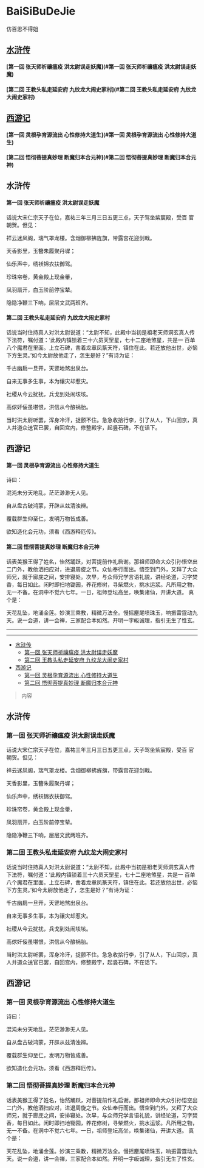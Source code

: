 # BaiSiBuDeJie
仿百思不得姐

## [水浒传](#水浒传)

#### [第一回 张天师祈禳瘟疫 洪太尉误走妖魔](#第一回 张天师祈禳瘟疫 洪太尉误走妖魔)

#### [第二回 王教头私走延安府 九纹龙大闹史家村](#第二回 王教头私走延安府 九纹龙大闹史家村)

## [西游记](#西游记)

#### [第一回 灵根孕育源流出 心性修持大道生](#第一回 灵根孕育源流出 心性修持大道生)

#### [第二回 悟彻菩提真妙理 断魔归本合元神](#第二回 悟彻菩提真妙理 断魔归本合元神)

## 水浒传

#### 第一回 张天师祈禳瘟疫 洪太尉误走妖魔

话说大宋仁宗天子在位，嘉祐三年三月三日五更三点，天子驾坐紫宸殿，受百
官朝贺。但见：

祥云迷凤阁，瑞气罩龙楼。含烟御柳拂旌旗，带露宫花迎剑戟。

天香影里，玉簪朱履聚丹墀；

仙乐声中，绣袄锦衣扶御驾。

珍珠帘卷，黄金殿上现金轝，

凤羽扇开，白玉阶前停宝辇。

隐隐净鞭三下响，层层文武两班齐。

#### 第二回 王教头私走延安府 九纹龙大闹史家村

话说当时住持真人对洪太尉说道：“太尉不知，此殿中当初是祖老天师洞玄真人传下法符，嘱付道：‘此殿内镇锁着三十六员天罡星，七十二座地煞星，共是一
百单八个魔君在里面。上立石碑，凿着龙章凤篆天符，镇住在此。若还放他出世，必恼下方生灵。’如今太尉放他走了，怎生是好？”有诗为证：

千古幽扃一旦开，天罡地煞出泉台。

自来无事多生事，本为禳灾却惹灾。

社稷从今云扰扰，兵戈到处闹垓垓。

高俅奸佞虽堪恨，洪信从今酿祸胎。

当时洪太尉听罢，浑身冷汗，捉颤不住。急急收拾行李，引了从人，下山回京，真人并道众送官已罢，自回宫内，修整殿宇，起竖石碑，不在话下。

## 西游记

#### 第一回 灵根孕育源流出 心性修持大道生

诗曰：

混沌未分天地乱，茫茫渺渺无人见。

自从盘古破鸿蒙，开辟从兹清浊辨。

覆载群生仰至仁，发明万物皆成善。

欲知造化会元功，须看《西游释厄传》。

#### 第二回 悟彻菩提真妙理 断魔归本合元神

话表美猴王得了姓名，怡然踊跃，对菩提前作礼启谢。那祖师即命大众引孙悟空出二门外，教他洒扫应对，进退周旋之节。众仙奉行而出。悟空到门外，又拜了大众师兄，就于廊庑之间，安排寝处。次早，与众师兄学言语礼貌，讲经论道，习字焚香，每日如此。闲时即扫地锄园，养花修树，寻柴燃火，挑水运浆。凡所用之物，无一不备。在洞中不觉六七年。一日，祖师登坛高坐，唤集诸仙，开讲大道。
真个是：

天花乱坠，地涌金莲。妙演三乘教，精微万法全。慢摇麈尾喷珠玉，响振雷霆动九天。说一会道，讲一会禅，三家配合本如然。开明一字皈诚理，指引无生了性玄。

---
---

- [水浒传](#1)
    - [第一回 张天师祈禳瘟疫 洪太尉误走妖魔](#1.1)
    - [第二回 王教头私走延安府 九纹龙大闹史家村](#1.2)
- [西游记](#2)
    - [第一回 灵根孕育源流出 心性修持大道生](#2.1)
    - [第二回 悟彻菩提真妙理 断魔归本合元神](#2.2)

> 内容

<h2 id="1">水浒传</h2>

<h3 id="1.1">第一回 张天师祈禳瘟疫 洪太尉误走妖魔</h3>

话说大宋仁宗天子在位，嘉祐三年三月三日五更三点，天子驾坐紫宸殿，受百
官朝贺。但见：

祥云迷凤阁，瑞气罩龙楼。含烟御柳拂旌旗，带露宫花迎剑戟。

天香影里，玉簪朱履聚丹墀；

仙乐声中，绣袄锦衣扶御驾。

珍珠帘卷，黄金殿上现金轝，

凤羽扇开，白玉阶前停宝辇。

隐隐净鞭三下响，层层文武两班齐。

<h3 id="1.2">第二回 王教头私走延安府 九纹龙大闹史家村</h3>

话说当时住持真人对洪太尉说道：“太尉不知，此殿中当初是祖老天师洞玄真人传下法符，嘱付道：‘此殿内镇锁着三十六员天罡星，七十二座地煞星，共是一
百单八个魔君在里面。上立石碑，凿着龙章凤篆天符，镇住在此。若还放他出世，必恼下方生灵。’如今太尉放他走了，怎生是好？”有诗为证：

千古幽扃一旦开，天罡地煞出泉台。

自来无事多生事，本为禳灾却惹灾。

社稷从今云扰扰，兵戈到处闹垓垓。

高俅奸佞虽堪恨，洪信从今酿祸胎。

当时洪太尉听罢，浑身冷汗，捉颤不住。急急收拾行李，引了从人，下山回京，真人并道众送官已罢，自回宫内，修整殿宇，起竖石碑，不在话下。

<h2 id="2">西游记</h2>

<h3 id="2.1">第一回 灵根孕育源流出 心性修持大道生</h3>

诗曰：

混沌未分天地乱，茫茫渺渺无人见。

自从盘古破鸿蒙，开辟从兹清浊辨。

覆载群生仰至仁，发明万物皆成善。

欲知造化会元功，须看《西游释厄传》。

<h3 id="2.2">第二回 悟彻菩提真妙理 断魔归本合元神</h3>


话表美猴王得了姓名，怡然踊跃，对菩提前作礼启谢。那祖师即命大众引孙悟空出二门外，教他洒扫应对，进退周旋之节。众仙奉行而出。悟空到门外，又拜了大众师兄，就于廊庑之间，安排寝处。次早，与众师兄学言语礼貌，讲经论道，习字焚香，每日如此。闲时即扫地锄园，养花修树，寻柴燃火，挑水运浆。凡所用之物，无一不备。在洞中不觉六七年。一日，祖师登坛高坐，唤集诸仙，开讲大道。
真个是：

天花乱坠，地涌金莲。妙演三乘教，精微万法全。慢摇麈尾喷珠玉，响振雷霆动九天。说一会道，讲一会禅，三家配合本如然。开明一字皈诚理，指引无生了性玄。